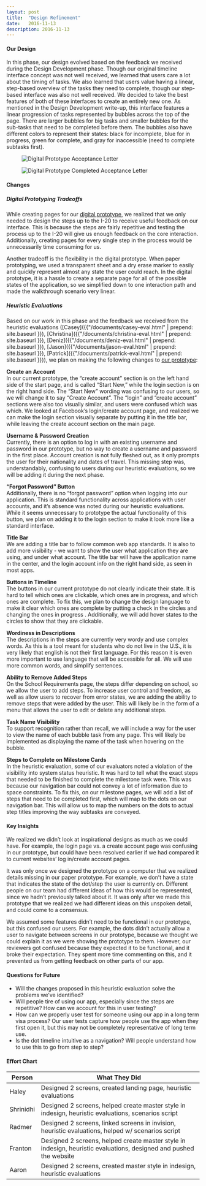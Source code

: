 ```yaml
---
layout: post
title:  "Design Refinement"
date:   2016-11-13
description: 2016-11-13
---
```


#### Our Design
In this phase, our design evolved based on the feedback we received during the Design Development phase. Though our original timeline interface concept was not well received, we learned that users care a lot about the timing of tasks. We also learned that users value having a linear, step-based overview of the tasks they need to complete, though our step-based interface was also not well received. We decided to take the best features of both of these interfaces to create an entirely new one. As mentioned in the Design Development write-up, this interface features a linear progression of tasks represented by bubbles across the top of the page. There are larger bubbles for big tasks and smaller bubbles for the sub-tasks that need to be completed before them. The bubbles also have different colors to represent their states: black for incomplete, blue for in progress, green for complete, and gray for inaccessible (need to complete subtasks first).

<figure class="col l8 offset-l2">
	<img src="{{ '/images/acceptance_letter.jpg' | prepend: site.baseurl }}" alt="Digital Prototype Acceptance Letter"> 
</figure>

<figure class="col l8 offset-l2">
	<img src="{{ '/images/acceptance_letter_completed.jpg' | prepend: site.baseurl }}" alt="Digital Prototype Completed Acceptance Letter"> 
</figure>

#### Changes

##### Digital Prototyping Tradeoffs

While creating pages for our [digital prototype](https://invis.io/M399OC4K2), we realized that we only needed to design the steps up to the I-20 to receive useful feedback on our interface. This is because the steps are fairly repetitive and testing the process up to the I-20 will give us enough feedback on the core interaction. Additionally, creating pages for every single step in the process would be unnecessarily time consuming for us.


Another tradeoff is the flexibility in the digital prototype. When paper prototyping, we used a transparent sheet and a dry erase marker to easily and quickly represent almost any state the user could reach. In the digital prototype, it is a hassle to create a separate page for all of the possible states of the application, so we simplified down to one interaction path and made the walkthrough scenario very linear.

##### Heuristic Evaluations

Based on our work in this phase and the feedback we received from the heuristic evaluations ([Casey]({{"/documents/casey-eval.html" | prepend: site.baseurl }}), [Christina]({{"/documents/christina-eval.html" | prepend: site.baseurl }}), [Deniz]({{"/documents/deniz-eval.html" | prepend: site.baseurl }}), [Jason]({{"/documents/jason-eval.html" | prepend: site.baseurl }}), [Patrick]({{"/documents/patrick-eval.html" | prepend: site.baseurl }})), we plan on making the following changes to [our prototype](https://invis.io/M399OC4K2):

**Create an Account**<br>
In our current prototype, the “create account” section is on the left hand side of the start page, and is called “Start New,” while the login section is on the right hand side. The “Start New” wording was confusing to our users, so we will change it to say “Create Account”. The “login” and “create account” sections were also too visually similar, and users were confused which was which. We looked at Facebook’s login/create account page, and realized we can make the login section visually separate by putting it in the title bar, while leaving the create account section on the main page.


**Username & Password Creation**<br>
Currently, there is an option to log in with an existing username and password in our prototype, but no way to create a username and password in the first place. Account creation is not fully fleshed out, as it only prompts the user for their nationality and dates of travel. This missing step was, understandably, confusing to users during our heuristic evaluations, so we will be adding it during the next phase.


**“Forgot Password” Button**<br>
Additionally, there is no “forgot password” option when logging into our application. This is standard functionality across applications with user accounts, and it’s absence was noted during our heuristic evaluations. While it seems unnecessary to prototype the actual functionality of this button, we plan on adding it to the login section to make it look more like a standard interface.


**Title Bar**<br>
We are adding a title bar to follow common web app standards. It is also to add more visibility - we want to show the user what application they are using, and under what account. The title bar will have the application name in the center, and the login account info on the right hand side, as seen in most apps.


**Buttons in Timeline**<br>
The buttons in our current prototype do not clearly indicate their state. It is hard to tell which ones are clickable, which ones are in progress, and which ones are complete. To fix this, we plan to change the design language to make it clear which ones are complete by putting a check in the circles and changing the ones in progress . Additionally, we will add hover states to the circles to show that they are clickable.


**Wordiness in Descriptions**<br>
The descriptions in the steps are currently very wordy and use complex words. As this is a tool meant for students who do not live in the U.S., it is very likely that english is not their first language. For this reason it is even more important to use language that will be accessible for all. We will use more common words, and simplify sentences.


**Ability to Remove Added Steps**<br>
On the School Requirements page, the steps differ depending on school, so we allow the user to add steps. To increase user control and freedom, as well as allow users to recover from error states, we are adding the ability to remove steps that were added by the user. This will likely be in the form of a menu that allows the user to edit or delete any additional steps.


**Task Name Visibility**<br>
To support recognition rather than recall, we will include a way for the user to view the name of each bubble task from any page. This will likely be implemented as displaying the name of the task when hovering on the bubble.


**Steps to Complete on Milestone Cards**<br>
In the heuristic evaluation, some of our evaluators noted a violation of the visibility into system status heuristic. It was hard to tell what the exact steps that needed to be finished to complete the milestone task were. This was because our navigation bar could not convey a lot of information due to space constraints. To fix this, on our milestone pages, we will add a list of steps that need to be completed first, which will map to the dots on our navigation bar. This will allow us to map the numbers on the dots to actual step titles improving the way subtasks are conveyed.

#### Key Insights
We realized we didn’t look at inspirational designs as much as we could have. For example, the login page vs. a create account page was confusing in our prototype, but could have been resolved earlier if we had compared it to current websites’ log in/create account pages.


It was only once we designed the prototype on a computer that we realized details missing in our paper prototype. For example, we don’t have a state that indicates the state of the dot/step the user is currently on. Different people on our team had different ideas of how this would be represented, since we hadn’t previously talked about it. It was only after we made this prototype that we realized we had different ideas on this unspoken detail, and could come to a consensus.


We assumed some features didn’t need to be functional in our prototype, but this confused our users. For example, the dots didn’t actually allow a user to navigate between screens in our prototype, because we thought we could explain it as we were showing the prototype to them. However, our reviewers got confused because they expected it to be functional, and it broke their expectation. They spent more time commenting on this, and it prevented us from getting feedback on other parts of our app.

#### Questions for Future
- Will the changes proposed in this heuristic evaluation solve the problems we’ve identified?
- Will people tire of using our app, especially since the steps are repetitive? How can we account for this in user testing? 
- How can we properly user test for someone using our app in a long term visa process? Our user tests capture how people use the app when they first open it, but this may not be completely representative of long term use.
- Is the dot timeline intuitive as a navigation? Will people understand how to use this to go from step to step?

#### Effort Chart
Person      | What They Did
---         | ---
Haley       |Designed 2 screens, created landing page, heuristic evaluations
Shrinidhi   |Designed 2 screens, helped create master style in indesign, heuristic evaluations, scenarios script
Radmer      |Designed 2 screens, linked screens in invision, heuristic evaluations, helped w/ scenarios script
Franton     |Designed 2 screens, helped create master style in indesign, heuristic evaluations, designed and pushed the website
Aaron       |Designed 2 screens, created master style in indesign, heuristic evaluations
